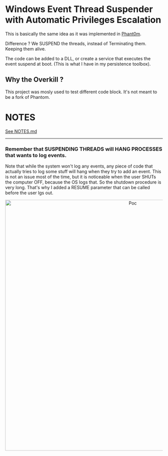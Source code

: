 # Windows Event Thread Suspender with Automatic Privileges Escalation

This is basically the same idea as it was implemented in [Phant0m](https://github.com/hlldz/Phant0m).

Difference ? We SUSPEND the threads, instead of Terminating them. Keeping them alive.

The code can be added to a DLL, or create a service that executes the event suspend at boot. (This is what I have in my persistence toolbox).

## Why the Overkill ?

This project was mosly used to test different code block. It's not meant to be a fork of Phantom.


# NOTES

[See NOTES.md](https://github.com/codecastor/WinEventSuspend/blob/main/NOTES.md) 

______________________________________________________

### Remember that SUSPENDING THREADS will HANG PROCESSES that wants to log events.

Note that while the system won't log any events, any piece of code that actually tries to log some stuff will hang when they try to add an event. This is not an issue most of the time, but it is noticeable when the user SHUTs the computer OFF, because the OS logs that. So the shutdown procedure is very long. That's why I added a RESUME parameter that can be called before the user lgs out.

<p align="center"><img src="https://github.com/codecastor/WinEventSuspend/blob/main/data/Anim.gif" alt="Poc" width="800"></p>

